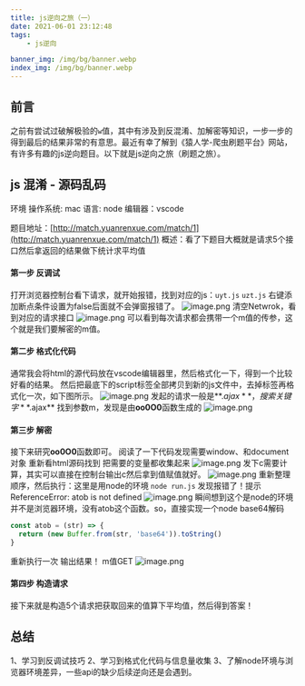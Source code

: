 ```yaml
---
title: js逆向之旅（一）
date: 2021-06-01 23:12:48
tags:
	- js逆向

banner_img: /img/bg/banner.webp
index_img: /img/bg/banner.webp
---
```



## 前言


之前有尝试过破解极验的`w`值，其中有涉及到反混淆、加解密等知识，一步一步的得到最后的结果非常的有意思。最近有幸了解到《猿人学-爬虫刷题平台》网站，有许多有趣的js逆向题目。以下就是js逆向之旅（刷题之旅）。


## js 混淆 - 源码乱码
环境
操作系统: mac
语言: node
编辑器：vscode


题目地址：[http://match.yuanrenxue.com/match/1](http://match.yuanrenxue.com/match/1)
概述：看了下题目大概就是请求5个接口然后拿返回的结果做下统计求平均值
#### 第一步 反调试
打开浏览器控制台看下请求，就开始报错，找到对应的js：`uyt.js` `uzt.js`
右键添加断点条件设置为false后面就不会弹窗报错了。
![image.png](https://crews-note-1253247308.cos.ap-guangzhou.myqcloud.com/note/20220307002723.png)
清空Netwrok，看到对应的请求接口 
![image.png](https://crews-note-1253247308.cos.ap-guangzhou.myqcloud.com/note/20220307002757.png)
可以看到每次请求都会携带一个m值的传参，这个就是我们要解密的m值。

#### 第二步 格式化代码
通常我会将html的源代码放在vscode编辑器里，然后格式化一下，得到一个比较好看的结果。
然后把最底下的script标签全部拷贝到新的js文件中，去掉标签再格式化一次，如下图所示。
![image.png](https://crews-note-1253247308.cos.ap-guangzhou.myqcloud.com/note/20220307002832.png)
发起的请求一般是**$.ajax**，搜索关键字 **$.ajax**
找到参数m，发现是由**oo0O0**函数生成的
![image.png](https://crews-note-1253247308.cos.ap-guangzhou.myqcloud.com/note/20220307002852.png)
#### 第三步 解密
接下来研究**oo0O0**函数即可。
阅读了一下代码发现需要window、和document对象 重新看html源码找到
把需要的变量都收集起来
![image.png](https://crews-note-1253247308.cos.ap-guangzhou.myqcloud.com/note/20220307002914.png)
发下c需要计算，其实可以直接在控制台输出c然后拿到值赋值就好。
![image.png](https://crews-note-1253247308.cos.ap-guangzhou.myqcloud.com/note/20220307002936.png)
重新整理顺序，然后执行：这里是用node的环境 `node run.js`
发现报错了！提示 ReferenceError: atob is not defined
![image.png](https://crews-note-1253247308.cos.ap-guangzhou.myqcloud.com/note/20220307002956.png)
瞬间想到这个是node的环境并不是浏览器环境，没有atob这个函数。so，直接实现一个node base64解码
```javascript
const atob = (str) => {
  return (new Buffer.from(str, 'base64')).toString()
}
```
重新执行一次 输出结果！ m值GET
![image.png](https://crews-note-1253247308.cos.ap-guangzhou.myqcloud.com/note/20220307003121.png)
#### 第四步 构造请求
接下来就是构造5个请求把获取回来的值算下平均值，然后得到答案！




## 总结


1、学习到反调试技巧
2、学习到格式化代码与信息量收集
3、了解node环境与浏览器环境差异，一些api的缺少后续逆向还是会遇到。
